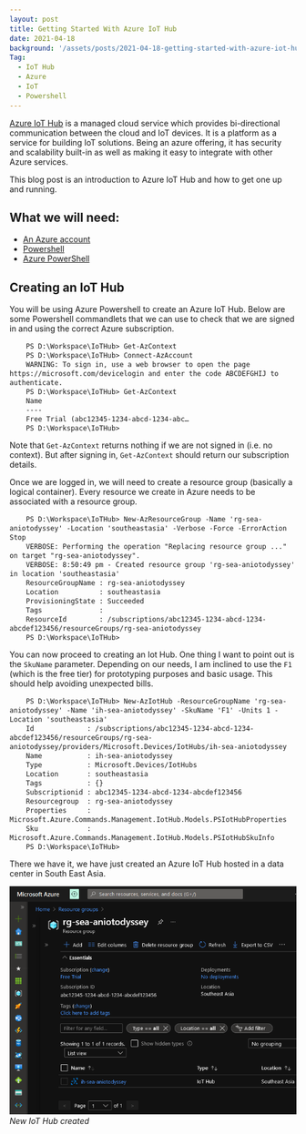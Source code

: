 ```yaml
---
layout: post
title: Getting Started With Azure IoT Hub
date: 2021-04-18
background: '/assets/posts/2021-04-18-getting-started-with-azure-iot-hub/post-banner-2021-04-18-getting-started-with-azure-iot-hub.jpg'
Tag:
  - IoT Hub
  - Azure
  - IoT
  - Powershell
---
```


[Azure IoT Hub](https://azure.microsoft.com/en-us/services/iot-hub/) is a managed cloud service which provides bi-directional communication between the cloud and IoT devices. It is a platform as a service for building IoT solutions. Being an azure offering, it has security and scalability built-in as well as making it easy to integrate with other Azure services.

This blog post is an introduction to Azure IoT Hub and how to get one up and running.

## What we will need:

* [An Azure account](https://azure.microsoft.com/en-us/free/)
* [Powershell](https://docs.microsoft.com/en-us/powershell/scripting/overview?view=powershell-7.2)
* [Azure PowerShell](https://docs.microsoft.com/en-us/powershell/azure/what-is-azure-powershell?view=azps-7.1.0)

## Creating an IoT Hub

You will be using Azure Powershell to create an Azure IoT Hub. Below are some Powershell commandlets that we can use to check that we are signed in and using the correct Azure subscription.

```
    PS D:\Workspace\IoTHub> Get-AzContext
    PS D:\Workspace\IoTHub> Connect-AzAccount
    WARNING: To sign in, use a web browser to open the page https://microsoft.com/devicelogin and enter the code ABCDEFGHIJ to authenticate.
    PS D:\Workspace\IoTHub> Get-AzContext
    Name
    ----
    Free Trial (abc12345-1234-abcd-1234-abc…
    PS D:\Workspace\IoTHub>
```

Note that `Get-AzContext` returns nothing if we are not signed in (i.e. no context). But after signing in, `Get-AzContext` should return our subscription details.

Once we are logged in, we will need to create a resource group (basically a logical container). Every resource we create in Azure needs to be associated with a resource group.

```
    PS D:\Workspace\IoTHub> New-AzResourceGroup -Name 'rg-sea-aniotodyssey' -Location 'southeastasia' -Verbose -Force -ErrorAction Stop
    VERBOSE: Performing the operation "Replacing resource group ..." on target "rg-sea-aniotodyssey".
    VERBOSE: 8:50:49 pm - Created resource group 'rg-sea-aniotodyssey' in location 'southeastasia'
    ResourceGroupName : rg-sea-aniotodyssey
    Location          : southeastasia
    ProvisioningState : Succeeded
    Tags              :
    ResourceId        : /subscriptions/abc12345-1234-abcd-1234-abcdef123456/resourceGroups/rg-sea-aniotodyssey
    PS D:\Workspace\IoTHub>
```

You can now proceed to creating an Iot Hub. One thing I want to point out is the `SkuName` parameter. Depending on our needs, I am inclined to use the `F1` (which is the free tier) for prototyping purposes and basic usage. This should help avoiding unexpected bills.

```
    PS D:\Workspace\IoTHub> New-AzIotHub -ResourceGroupName 'rg-sea-aniotodyssey' -Name 'ih-sea-aniotodyssey' -SkuName 'F1' -Units 1 -Location 'southeastasia'
    Id             : /subscriptions/abc12345-1234-abcd-1234-abcdef123456/resourceGroups/rg-sea-aniotodyssey/providers/Microsoft.Devices/IotHubs/ih-sea-aniotodyssey
    Name           : ih-sea-aniotodyssey
    Type           : Microsoft.Devices/IotHubs
    Location       : southeastasia
    Tags           : {}
    Subscriptionid : abc12345-1234-abcd-1234-abcdef123456
    Resourcegroup  : rg-sea-aniotodyssey
    Properties     : Microsoft.Azure.Commands.Management.IotHub.Models.PSIotHubProperties
    Sku            : Microsoft.Azure.Commands.Management.IotHub.Models.PSIotHubSkuInfo
    PS D:\Workspace\IoTHub>
```

There we have it, we have just created an Azure IoT Hub hosted in a data center in South East Asia.

![New IoT Hub created](/assets/posts/2021-04-18-getting-started-with-azure-iot-hub/azure-iot-hub-demo.png)
_New IoT Hub created_
